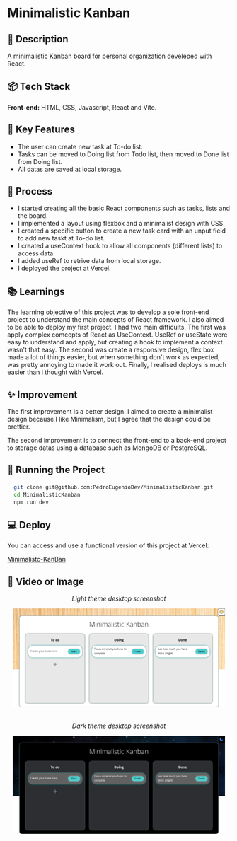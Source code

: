 
# Minimalistic Kanban

## 📃 Description

A minimalistic Kanban board for personal organization develeped with React.


## 📦 Tech Stack

**Front-end:** HTML, CSS, Javascript, React and Vite.

## 🔑 Key Features

- The user can create new task at To-do list.
- Tasks can be moved to Doing list from Todo list, then moved to Done list from Doing list.
- All datas are saved at local storage.

## 💭 Process

- I started creating all the basic React components such as tasks, lists and the board.
- I implemented a layout using flexbox and a minimalist design with CSS.
- I created a specific button to create a new task card with an unput field to add new taskt at To-do list. 
- I created a useContext hook to allow all components (different lists) to access data.
- I added useRef to  retrive data from local storage.
- I deployed the project at Vercel.

## 📚 Learnings

The learning objective of this project was to develop a sole front-end project to understand the main concepts of React framework. I also aimed to be able to deploy my first project. I had two main difficults. The first was apply complex comcepts of React as UseContext. UseRef or useState were easy to understand and apply, but creating a hook to implement a context wasn't that easy. The second was create a responsive design, flex box made a lot of things easier, but when something don't work as expected, was pretty annoying to made it work out. Finally, I realised deploys is much easier than i thought with Vercel.

## ✨ Improvement

The first improvement is a better design. I aimed to create a minimalist design because I like Minimalism, but I agree that the design could be prettier.

The second improvement is to connect the front-end to a back-end project to storage datas using a database such as MongoDB or PostgreSQL.

## 🚦 Running the Project

```bash
  git clone git@github.com:PedroEugenioDev/MinimalisticKanban.git
  cd MinimalisticKanban
  npm run dev
```
## 💻 Deploy

You can access and use a functional version of this project at Vercel:

[Minimalistc-KanBan](https://minimalistic-kanban.vercel.app/)

## 📸 Video or Image

<p align="center"><em>Light theme desktop screenshot</em></p>
<div align="center">
    <img src="/public/images/light-theme-screenshot.png" alt="Light theme desktop screenshot" title="Light theme desktop screenshot" width="480px">
</div>
<br>
<p align="center"><em>Dark theme desktop screenshot</em></p>
<div align="center">
    <img src="/public/images/dark-theme-screenshot.png" alt="dark theme desktop screenshot" title="Dark theme desktop screenshot" width="480px">
</div>
